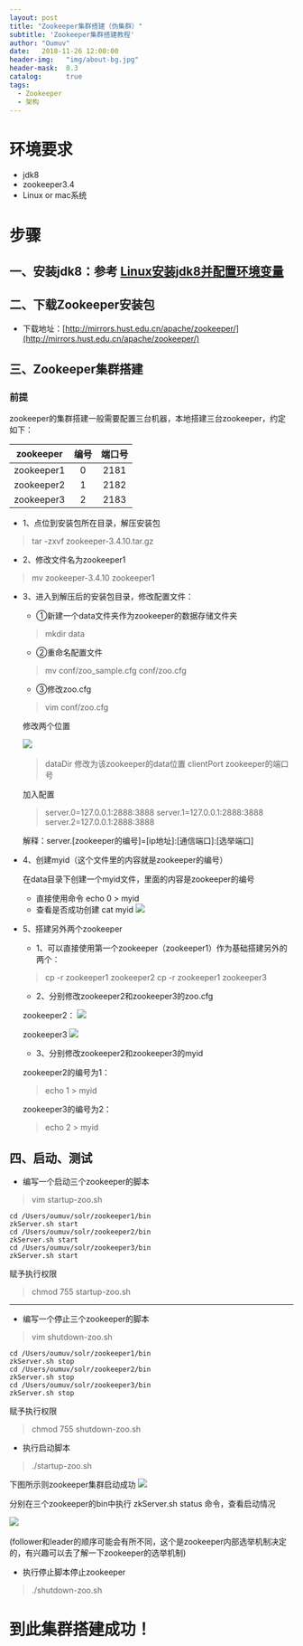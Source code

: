 ```yaml
---
layout: post
title: "Zookeeper集群搭建（伪集群）"
subtitle: 'Zookeeper集群搭建教程'
author: "Oumuv"
date:   2018-11-26 12:00:00
header-img:   "img/about-bg.jpg"
header-mask:  0.3
catalog:      true
tags:
  - Zookeeper
  - 架构
---
```

环境要求
===
- jdk8
- zookeeper3.4
- Linux or mac系统

步骤
===

一、安装jdk8：参考 [Linux安装jdk8并配置环境变量](https://blog.csdn.net/oumuv/article/details/83856541)
---

二、下载Zookeeper安装包
---

- 下载地址：[http://mirrors.hust.edu.cn/apache/zookeeper/](http://mirrors.hust.edu.cn/apache/zookeeper/)

三、Zookeeper集群搭建
---

### 前提

zookeeper的集群搭建一般需要配置三台机器，本地搭建三台zookeeper，约定如下：

zookeeper | 编号 | 端口号
:----: | :----: |:----:
zookeeper1 | 0 | 2181
zookeeper2 | 1 | 2182
zookeeper3 | 2 | 2183

- 1、点位到安装包所在目录，解压安装包

>    tar -zxvf zookeeper-3.4.10.tar.gz

- 2、修改文件名为zookeeper1

> mv zookeeper-3.4.10 zookeeper1

- 3、进入到解压后的安装包目录，修改配置文件：

    - ①新建一个data文件夹作为zookeeper的数据存储文件夹

    > mkdir data

    - ②重命名配置文件

    > mv conf/zoo_sample.cfg  conf/zoo.cfg

    - ③修改zoo.cfg

    > vim conf/zoo.cfg

    修改两个位置

    ![](https://raw.githubusercontent.com/Oumuv/oumuv.github.io/master/img/2018/11/26/1.png)​

    > dataDir 修改为该zookeeper的data位置
    > clientPort zookeeper的端口号

    加入配置

    > server.0=127.0.0.1:2888:3888
    > server.1=127.0.0.1:2888:3888
    > server.2=127.0.0.1:2888:3888

    解释：server.[zookeeper的编号]=[ip地址]:[通信端口]:[选举端口]


- 4、创建myid（这个文件里的内容就是zookeeper的编号）

    在data目录下创建一个myid文件，里面的内容是zookeeper的编号
    - 直接使用命令 echo 0 > myid
    - 查看是否成功创建 cat myid
    ![](https://raw.githubusercontent.com/Oumuv/oumuv.github.io/master/img/2018/11/26/2.png)​

- 5、搭建另外两个zookeeper

    - 1、可以直接使用第一个zookeeper（zookeeper1）作为基础搭建另外的两个：
    > cp -r zookeeper1 zookeeper2
    > cp -r zookeeper1 zookeeper3

    - 2、分别修改zookeeper2和zookeeper3的zoo.cfg

    zookeeper2：
    ![](https://raw.githubusercontent.com/Oumuv/oumuv.github.io/master/img/2018/11/26/3.png)​

    zookeeper3
    ![](https://raw.githubusercontent.com/Oumuv/oumuv.github.io/master/img/2018/11/26/4.png)​

    - 3、分别修改zookeeper2和zookeeper3的myid

    zookeeper2的编号为1：
    > echo 1 > myid

    zookeeper3的编号为2：
    > echo 2 > myid

四、启动、测试
---

- 编写一个启动三个zookeeper的脚本

> vim startup-zoo.sh

```
cd /Users/oumuv/solr/zookeeper1/bin
zkServer.sh start
cd /Users/oumuv/solr/zookeeper2/bin
zkServer.sh start
cd /Users/oumuv/solr/zookeeper3/bin
zkServer.sh start
```
赋予执行权限
> chmod 755 startup-zoo.sh

-------

- 编写一个停止三个zookeeper的脚本

> vim shutdown-zoo.sh

```
cd /Users/oumuv/solr/zookeeper1/bin
zkServer.sh stop
cd /Users/oumuv/solr/zookeeper2/bin
zkServer.sh stop
cd /Users/oumuv/solr/zookeeper3/bin
zkServer.sh stop
```
赋予执行权限
> chmod 755 shutdown-zoo.sh

- 执行启动脚本

> ./startup-zoo.sh

下图所示则zookeeper集群启动成功
![](https://raw.githubusercontent.com/Oumuv/oumuv.github.io/master/img/2018/11/26/5.png)​

分别在三个zookeeper的bin中执行 zkServer.sh status 命令，查看启动情况

![](https://raw.githubusercontent.com/Oumuv/oumuv.github.io/master/img/2018/11/26/6.png)​

(follower和leader的顺序可能会有所不同，这个是zookeeper内部选举机制决定的，有兴趣可以去了解一下zookeeper的选举机制)

- 执行停止脚本停止zookeeper

> ./shutdown-zoo.sh

到此集群搭建成功！
=========